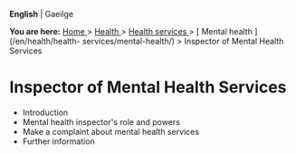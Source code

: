 **English** |  Gaeilge 

**You are here:** [ Home ](/en/) > [ Health ](/en/health/) > [ Health services
](/en/health/health-services/) > [ Mental health ](/en/health/health-
services/mental-health/) > Inspector of Mental Health Services

#  Inspector of Mental Health Services

  * Introduction 
  * Mental health inspector's role and powers 
  * Make a complaint about mental health services 
  * Further information 

